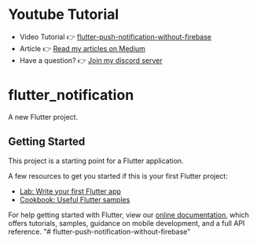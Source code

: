 # Youtube Tutorial
- Video Tutorial 👉 [flutter-push-notification-without-firebase](https://www.youtube.com/watch?v=b6CTeqJnmN0&t=4s)
- Article 👉 [Read my articles on Medium](https://techwithsam.medium.com/)
- Have a question? 👉 [Join my discord server](https://discord.gg/95w942N6Ts)

<!-- <p align = "center">
  <a href="https://www.youtube.com/embed/b6CTeqJnmN01">
  <img src = "https://i9.ytimg.com/vi/b6CTeqJnmN0/mq2.jpg?sqp=CNyMz4AG&rs=AOn4CLA0bi76pueyL1nqbrOUDnMi6GU5RA" height = "250" width = "400">
  </a>
</p> -->

# flutter_notification

A new Flutter project.

## Getting Started

This project is a starting point for a Flutter application.

A few resources to get you started if this is your first Flutter project:

- [Lab: Write your first Flutter app](https://flutter.dev/docs/get-started/codelab)
- [Cookbook: Useful Flutter samples](https://flutter.dev/docs/cookbook)

For help getting started with Flutter, view our
[online documentation](https://flutter.dev/docs), which offers tutorials,
samples, guidance on mobile development, and a full API reference.
"# flutter-push-notification-without-firebase" 
